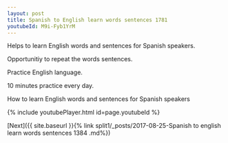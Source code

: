 ```yaml
---
layout: post
title: Spanish to English learn words sentences 1781 
youtubeId: M9i-Fyb1YrM
---
```

 
 
Helps to learn English words and sentences for Spanish speakers.

Opportunitiy to repeat the words sentences. 

Practice English language. 
 
10 minutes practice every day. 
 
How to learn English words and sentences for Spanish speakers 
 
{% include youtubePlayer.html id=page.youtubeId %}
 
 
[Next]({{ site.baseurl }}{% link  split1/_posts/2017-08-25-Spanish to english learn words sentences 1384 .md%})
 
